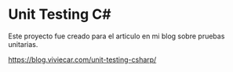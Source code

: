 # Unit Testing C#

Este proyecto fue creado para el articulo en mi blog sobre pruebas unitarias.

https://blog.viviecar.com/unit-testing-csharp/
